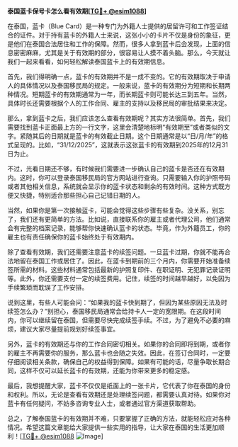 **泰国蓝卡保号卡怎么看有效期[[TG💪+ @esim1088](https://t.me/s/esim1088)]**

在泰国，蓝卡（Blue Card）是一种专门为外籍人士提供的居留许可和工作签证结合的证件。对于持有蓝卡的外籍人士来说，这张小小的卡片不仅是身份的象征，更是他们在泰国合法居住和工作的保障。然而，很多人拿到蓝卡后会发现，上面的信息密密麻麻，尤其是关于有效期的部分，很容易让人摸不着头脑。那么，今天就让我们一起来看看，如何轻松解读泰国蓝卡上的有效期信息。

首先，我们得明确一点，蓝卡的有效期并不是一成不变的。它的有效期取决于申请人的具体情况以及泰国移民局的规定。一般来说，蓝卡的有效期分为短期和长期两种情况。短期蓝卡的有效期通常为一年，而长期蓝卡则可能长达三到五年。当然，具体时长还需要根据个人的工作合同、雇主的支持以及移民局的审批结果来决定。

那么，拿到蓝卡之后，我们应该怎么查看有效期呢？其实方法很简单。首先，我们需要找到蓝卡正面最上方的一行文字，这里会清楚地标明“有效期至”或者类似的文字。紧随其后的日期就是蓝卡的有效截止日期。这个日期通常是以“日/月/年”的格式呈现的。比如，“31/12/2025”，这就表示这张蓝卡的有效期到2025年的12月31日为止。

不过，光看日期还不够，有时候我们需要进一步确认自己的蓝卡是否还在有效期内。这时，你可以登录泰国移民局的官方网站进行查询。只需要输入你的护照号码或者其他相关信息，系统就会显示你的蓝卡状态和剩余的有效时间。这种方式既方便又快捷，特别适合那些担心自己记错日期的人。

当然，如果你是第一次接触蓝卡，可能会觉得这些步骤有些复杂。没关系，别忘了，我们还有更简单的方法。比如说，直接联系你的雇主或者代理公司，他们通常会有完整的档案记录，能够帮你快速确认蓝卡的状态。毕竟，作为外籍员工，你的雇主也有责任确保你的蓝卡始终处于有效期内。

除了查看有效期，我们还需要注意蓝卡的续签问题。一旦蓝卡过期，你就不能再合法地留在泰国工作或居住了。因此，在蓝卡到期前的三个月内，你需要开始准备续签所需的材料。这些材料通常包括最新的护照复印件、在职证明、无犯罪记录证明等。此外，你还需要支付一定的续签费用。记住，续签的时间越早越好，以免因为手续繁琐而耽误了工作安排。

说到这里，有些人可能会问：“如果我的蓝卡快到期了，但因为某些原因无法及时续签怎么办？”别担心，泰国移民局通常会给持卡人一定的宽限期。在这段时间内，你可以继续留在泰国，但需要尽快完成续签手续。不过，为了避免不必要的麻烦，建议大家尽量提前规划好续签事宜。

另外，蓝卡的有效期还与你的工作合同密切相关。如果你的合同即将到期，或者你的雇主不再需要你的服务，那么蓝卡也会随之失效。因此，在签订合同时，一定要仔细阅读相关条款，确保自己的权益得到保障。如果有可能的话，尽量争取长期合同，这样不仅可以延长蓝卡的有效期，还能为你带来更多的稳定感。

最后，我想提醒大家，蓝卡不仅仅是纸面上的一张卡片，它代表了你在泰国的身份和权利。所以，无论是查看有效期还是处理续签问题，都需要认真对待。如果你对蓝卡有任何疑问，不妨多咨询专业人士，或者通过官方渠道获取帮助。

总之，了解泰国蓝卡的有效期并不难，只要掌握了正确的方法，就能轻松应对各种情况。希望这篇文章能给大家提供一些实用的指导，让大家在泰国的生活更加顺利！[[TG💪+ @esim1088](https://t.me/s/esim1088) ![Image](https://i.postimg.cc/4NQfJmqS/Snipaste-2025-05-13-00-14-12.png)]